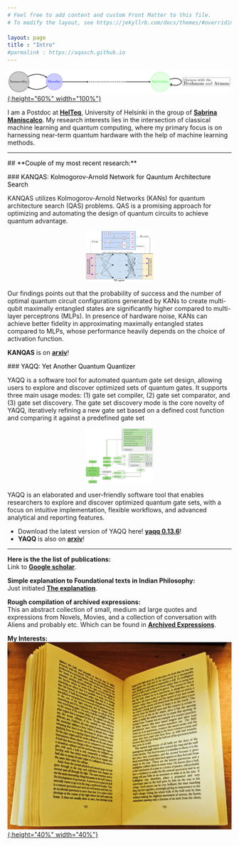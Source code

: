 ```yaml
---
# Feel free to add content and custom Front Matter to this file.
# To modify the layout, see https://jekyllrb.com/docs/themes/#overriding-theme-defaults

layout: page
title : "Intro"
#parmalink : https://aqasch.github.io
---
```


<!-- ![Aqasch](./img/me.jpg) -->
[![Above the Life and Death Cycle](./img/atman_brahman1.png){:height="60%" width="100%"}](https://en.wikipedia.org/wiki/Advaita_Vedanta)

I am a Postdoc at [**HelTeq**](https://www.helsinki.fi/en/researchgroups/helteq/people), University of Helsinki in the group of [**Sabrina Maniscalco**](https://researchportal.helsinki.fi/en/persons/sabrina-maniscalco). My research interests lies in the intersection of classical machine learning and quantum computing, where my primary focus is on harnessing near-term quantum hardware with the help of machine learning methods.

<hr>
## <span style="color:black"> **Couple of my most recent research:** </span>
<p>
</p>
### <span style="color:black"> KANQAS: Kolmogorov-Arnold Network for Qauntum Architecture Search</span>

KANQAS utilizes Kolmogorov-Arnold Networks (KANs) for quantum architecture search (QAS) problems. QAS is a promising approach for optimizing and automating the design of quantum circuits to achieve quantum advantage.

<div style="text-align: center;">
  <a href="https://arxiv.org/abs/2406.17630">
    <img src="./img/kanqas.png" alt="KANQAS" style="height: 50%; width: 30%;">
  </a>
</div>

Our findings points out that the probability of success and the number of optimal quantum circuit configurations generated by KANs to create multi-qubit maximally entangled states are significantly higher compared to multi-layer perceptrons (MLPs). In presence of hardware noise, KANs can achieve better fidelity in approximating maximally entangled states compared to MLPs, whose performance heavily depends on the choice of activation function.

**KANQAS** is on [**arxiv**](https://arxiv.org/abs/2406.17630)!

<p>
</p>
### <span style="color:black"> YAQQ: Yet Another Quantum Quantizer </span>

YAQQ is a software tool for automated quantum gate set design, allowing users to explore and discover optimized sets of quantum gates. It supports three main usage modes: (1) gate set compiler, (2) gate set comparator, and  (3) gate set discovery. The gate set discovery mode is the core novelty of YAQQ, iteratively refining a new gate set based on a defined cost function and comparing it against a predefined gate set

<div style="text-align: center;">
  <a href="https://arxiv.org/abs/2406.17610v1">
    <img src="./img/yaqq.png" alt="YAQQ" style="height: 50%; width: 30%;">
  </a>
</div>

YAQQ is an elaborated and user-friendly software tool that enables researchers to explore and discover optimized quantum gate sets, with a focus on intuitive implementation, flexible workflows, and advanced analytical and reporting features.

- Download the latest version of YAQQ here! [**yaqq 0.13.6**](https://pypi.org/project/yaqq/)!
- **YAQQ** is also on [**arxiv**](https://arxiv.org/abs/2406.17610v1)!

<hr>

**Here is the the list of publications:**\
Link to [**Google scholar**](https://scholar.google.com/citations?user=0ICcM_YAAAAJ&hl=en).

**Simple explanation to Foundational texts in Indian Philosophy:**\
Just initiated [**The explanation**](https://aqasch.github.io/atmadarshan/).

**Rough compilation of archived expressions:**\
This an abstract collection of small, medium ad large quotes and expressions from Novels, Movies, and a collection of conversation with Aliens and probably etc. Which can be found in <a href="https://aqasch.github.io/arch-exp/"><b>Archived Expressions</b></a>.

**My Interests:**\
[![Death in the Afternoon by Hemingway](./img/book.jpg){:height="40%" width="40%"}]( https://aqasch.github.io/literature/ )
